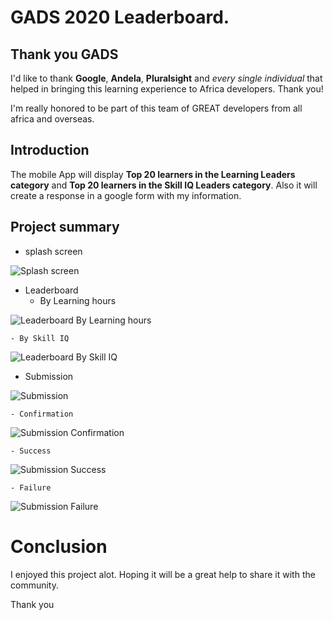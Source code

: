 # GADS 2020 Leaderboard.
## Thank you GADS
I'd like to thank **Google**, **Andela**, **Pluralsight** and *every single individual* that helped in bringing this learning experience to Africa developers. Thank you!

I'm really honored to be part of this team of GREAT developers from all africa and overseas.

## Introduction
The mobile App will display **Top 20 learners in the Learning Leaders category** and **Top 20 learners in the Skill IQ Leaders category**. Also it will create a response in a google form with my information.

## Project summary

- splash screen

![Splash screen](pics/1.png "Splash screen")

- Leaderboard
	- By Learning hours

![Leaderboard By Learning hours](pics/2.png "Leaderboard By Learning hours")

	- By Skill IQ

![Leaderboard By Skill IQ](pics/3.png "Leaderboard By Skill IQ")

- Submission

![Submission](pics/4.png "Submission")

	- Confirmation

![Submission Confirmation](pics/5.png "Submission Confirmation")

	- Success

![Submission Success](pics/6.png "Submission Success")

	- Failure

![Submission Failure](pics/7.png "Submission Failure")

# Conclusion
I enjoyed this project alot. Hoping it will be a great help to share it with the community.

Thank you
